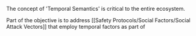 The concept of 'Temporal Semantics' is critical to the entire ecosystem. 

Part of the objective is to address [[Safety Protocols/Social Factors/Social Attack Vectors]] that employ temporal factors as part of 